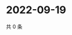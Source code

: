 # 2022-09-19

共 0 条

<!-- BEGIN WEIBO -->
<!-- 最后更新时间 Mon Sep 19 2022 18:03:00 GMT+0800 (China Standard Time) -->

<!-- END WEIBO -->
